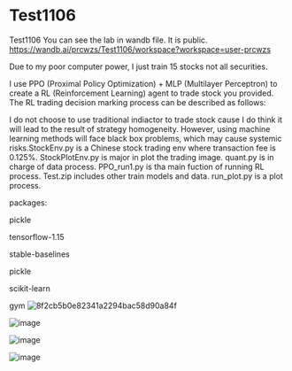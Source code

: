 # Test1106
Test1106
You can see the lab in wandb file. It is public.
https://wandb.ai/prcwzs/Test1106/workspace?workspace=user-prcwzs

Due to my poor computer power, I just train 15 stocks not all securities.


I use PPO (Proximal Policy Optimization) + MLP (Multilayer Perceptron) to create a RL (Reinforcement Learning) agent to trade stock you provided. The RL trading decision marking process can be described as follows:



I do not choose to use traditional indiactor to trade stock cause I do think it will lead to the result of strategy homogeneity. However, using machine learning methods will face black box problems, which may cause systemic risks.StockEnv.py is a Chinese stock trading env where transaction fee is 0.125%. StockPlotEnv.py is major in plot the trading image. quant.py is in charge of data process. PPO_run1.py is tha main fuction of running RL process. Test.zip includes other train models and data. run_plot.py is a plot process.


packages:

pickle

tensorflow-1.15

stable-baselines

pickle

scikit-learn

gym
![8f2cb5b0e82341a2294bac58d90a84f](https://user-images.githubusercontent.com/49648647/140630360-c8b967a2-4930-4c89-9035-e5496566c8c8.png)

![image](https://user-images.githubusercontent.com/49648647/140601769-ee73b35d-a663-40ba-b87b-e493f20e74c0.png)

![image](https://user-images.githubusercontent.com/49648647/140602096-d8e79621-7a8f-41a2-8a43-47bfb3e7ad58.png)

![image](https://user-images.githubusercontent.com/49648647/140602112-12a0c9cb-b346-49cf-8bab-21540fafd3e3.png)



